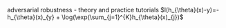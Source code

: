 adversarial robustness - theory and practice tutorials 
$l(h_{\theta}(x)-y)=-h_{\theta}(x)_{y} + \log(\exp(\sum_{j=1}^{K}h_{\theta}(x)_{j})$
